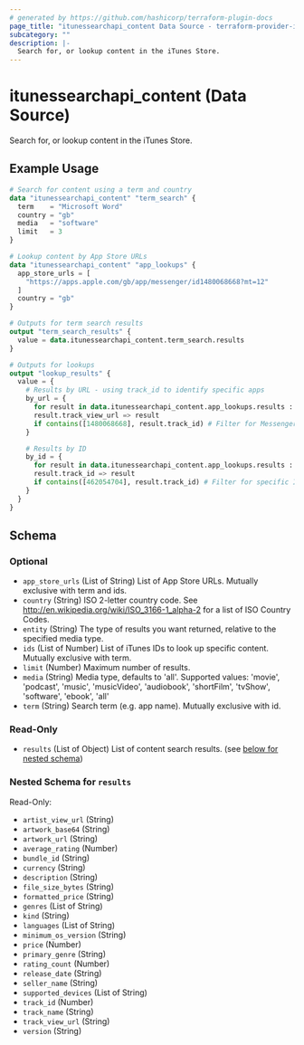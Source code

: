 ```yaml
---
# generated by https://github.com/hashicorp/terraform-plugin-docs
page_title: "itunessearchapi_content Data Source - terraform-provider-itunessearchapi"
subcategory: ""
description: |-
  Search for, or lookup content in the iTunes Store.
---
```


# itunessearchapi_content (Data Source)

Search for, or lookup content in the iTunes Store.

## Example Usage

```terraform
# Search for content using a term and country
data "itunessearchapi_content" "term_search" {
  term    = "Microsoft Word"
  country = "gb"
  media   = "software"
  limit   = 3
}

# Lookup content by App Store URLs
data "itunessearchapi_content" "app_lookups" {
  app_store_urls = [
    "https://apps.apple.com/gb/app/messenger/id1480068668?mt=12"
  ]
  country = "gb"
}

# Outputs for term search results
output "term_search_results" {
  value = data.itunessearchapi_content.term_search.results
}

# Outputs for lookups
output "lookup_results" {
  value = {
    # Results by URL - using track_id to identify specific apps
    by_url = {
      for result in data.itunessearchapi_content.app_lookups.results :
      result.track_view_url => result
      if contains([1480068668], result.track_id) # Filter for Messenger app
    }

    # Results by ID
    by_id = {
      for result in data.itunessearchapi_content.app_lookups.results :
      result.track_id => result
      if contains([462054704], result.track_id) # Filter for specific ID
    }
  }
}
```

<!-- schema generated by tfplugindocs -->
## Schema

### Optional

- `app_store_urls` (List of String) List of App Store URLs. Mutually exclusive with term and ids.
- `country` (String) ISO 2-letter country code. See http://en.wikipedia.org/wiki/ISO_3166-1_alpha-2 for a list of ISO Country Codes.
- `entity` (String) The type of results you want returned, relative to the specified media type.
- `ids` (List of Number) List of iTunes IDs to look up specific content. Mutually exclusive with term.
- `limit` (Number) Maximum number of results.
- `media` (String) Media type, defaults to 'all'. Supported values: 'movie', 'podcast', 'music', 'musicVideo', 'audiobook', 'shortFilm', 'tvShow', 'software', 'ebook', 'all'
- `term` (String) Search term (e.g. app name). Mutually exclusive with id.

### Read-Only

- `results` (List of Object) List of content search results. (see [below for nested schema](#nestedatt--results))

<a id="nestedatt--results"></a>
### Nested Schema for `results`

Read-Only:

- `artist_view_url` (String)
- `artwork_base64` (String)
- `artwork_url` (String)
- `average_rating` (Number)
- `bundle_id` (String)
- `currency` (String)
- `description` (String)
- `file_size_bytes` (String)
- `formatted_price` (String)
- `genres` (List of String)
- `kind` (String)
- `languages` (List of String)
- `minimum_os_version` (String)
- `price` (Number)
- `primary_genre` (String)
- `rating_count` (Number)
- `release_date` (String)
- `seller_name` (String)
- `supported_devices` (List of String)
- `track_id` (Number)
- `track_name` (String)
- `track_view_url` (String)
- `version` (String)
